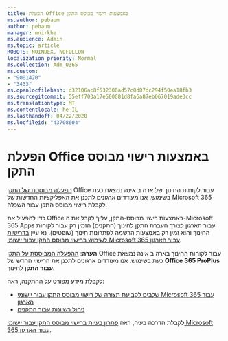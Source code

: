 ```yaml
---
title: הפעלת Office באמצעות רישוי מבוסס התקן
ms.author: pebaum
author: pebaum
manager: mnirkhe
ms.audience: Admin
ms.topic: article
ROBOTS: NOINDEX, NOFOLLOW
localization_priority: Normal
ms.collection: Adm_O365
ms.custom:
- "9001420"
- "3433"
ms.openlocfilehash: d32106ac8f532306ad57c0d87dc294f50ea18fb3
ms.sourcegitcommit: 55eff703a17e500681d8fa6a87eb067019ade3cc
ms.translationtype: MT
ms.contentlocale: he-IL
ms.lasthandoff: 04/22/2020
ms.locfileid: "43708604"
---
```

# <a name="activating-office-using-device-based-licensing"></a>הפעלת Office באמצעות רישוי מבוסס התקן

[הפעלה מבוססת של התקן](https://aka.ms/officedba) Office עבור לקוחות החינוך של ארה ב אינה נמצאת כעת בשימוש. אנו מעודדים ארגונים לתכנן את האפליקציות החדשות של Microsoft 365 לקבלת רישוי מבוסס התקן עבור השכלה.

כדי להפעיל את Office באמצעות רישוי מבוסס-התקן, עליך לקבל את ה-Microsoft 365 Apps עבור הארגון לצורך העברת התקן לחינוך (התקנים) הזמין רק עבור לקוחות החינוך והוא זמין רק באמצעות הרשמה לפתרונות חינוך (שופטים). נא עיין [בדרישות לשימוש ברישוי מבוסס התקן עבור יישומי Microsoft 365 עבור הארגון](https://docs.microsoft.com/deployoffice/device-based-licensing#requirements-for-using-device-based-licensing-for-office-365-proplus).

**הערה**: [ההפעלה המבוססת על התקן](https://aka.ms/officedba) Office עבור לקוחות החינוך בארה ב אינה נמצאת כעת בשימוש. אנו מעודדים ארגונים לתכנן את הרישוי החדש של **Office 365 ProPlus עבור התקן** לחינוך.

לקבלת מידע מפורט על ההתקנה, ראה:

- [שלבים לקביעת תצורה של רישוי מבוסס התקן עבור יישומי Microsoft 365 עבור הארגון](https://docs.microsoft.com/deployoffice/device-based-licensing#steps-to-configure-device-based-licensing-for-office-365-proplus)
- [ניהול רשיונות עבור התקנים](https://docs.microsoft.com/Office365/Admin/misc/manage-licenses-for-devices)

לקבלת הדרכה בעיה, ראה [פתרון בעיות ברישוי מבוסס התקן עבור יישומי Microsoft 365 עבור הארגון](https://docs.microsoft.com/deployoffice/device-based-licensing#troubleshoot-device-based-licensing-for-office-365-proplus).
